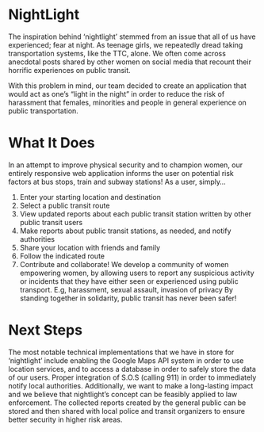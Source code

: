 # NightLight

The inspiration behind ‘nightlight’ stemmed from an issue that all of us have experienced; fear at night. As teenage girls, we repeatedly dread taking transportation systems, like the TTC, alone. We often come across anecdotal posts shared by other women on social media that recount their horrific experiences on public transit.

With this problem in mind, our team decided to create an application that would act as one’s “light in the night” in order to reduce the risk of harassment that females, minorities and people in general experience on public transportation.

# What It Does
In an attempt to improve physical security and to champion women, our entirely responsive web application informs the user on potential risk factors at bus stops, train and subway stations! As a user, simply…
1. Enter your starting location and destination 
2. Select a public transit route
3. View updated reports about each public transit station written by other public transit users
4. Make reports about public transit stations, as needed, and notify authorities
5. Share your location with friends and family
6. Follow the indicated route 
7. Contribute and collaborate! 
We develop a community of women empowering women, by allowing users to report any suspicious activity or incidents that they have either seen or experienced using public transport. 
E.g, harassment, sexual assault, invasion of privacy
By standing together in solidarity, public transit has never been safer! 

# Next Steps
The most notable technical implementations that we have in store for ‘nightlight’ include enabling the Google Maps API system in order to use location services, and to access a database in order to safely store the data of our users. Proper integration of S.O.S (calling 911) in order to immediately notify local authorities. Additionally, we want to make a long-lasting impact and we believe that nightlight’s concept can be feasibly applied to law enforcement. The collected reports created by the general public can be stored and then shared with local police and transit organizers to ensure better security in higher risk areas.
